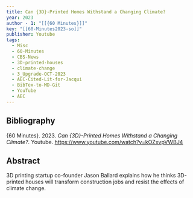 ```yaml
---
title: Can {3D}-Printed Homes Withstand a Changing Climate?
year: 2023
author - 1: "[[{60 Minutes}]]"
key: "[[60-Minutes2023-so]]"
publisher: Youtube
tags:
  - Misc
  - 60-Minutes
  - CBS-News
  - 3D-printed-houses
  - climate-change
  - 3_Upgrade-OCT-2023
  - AEC-Cited-Lit-for-Jacqui
  - BibTex-to-MD-Git
  - YouTube
  - AEC
---
```


## Bibliography
{60 Minutes}. 2023. *Can {3D}-Printed Homes Withstand a Changing Climate?*. Youtube. https://www.youtube.com/watch?v=kOZxvpVWBJ4
## Abstract
3D printing startup co-founder Jason Ballard explains how he thinks 3D-printed houses will transform construction jobs and resist the effects of climate change.